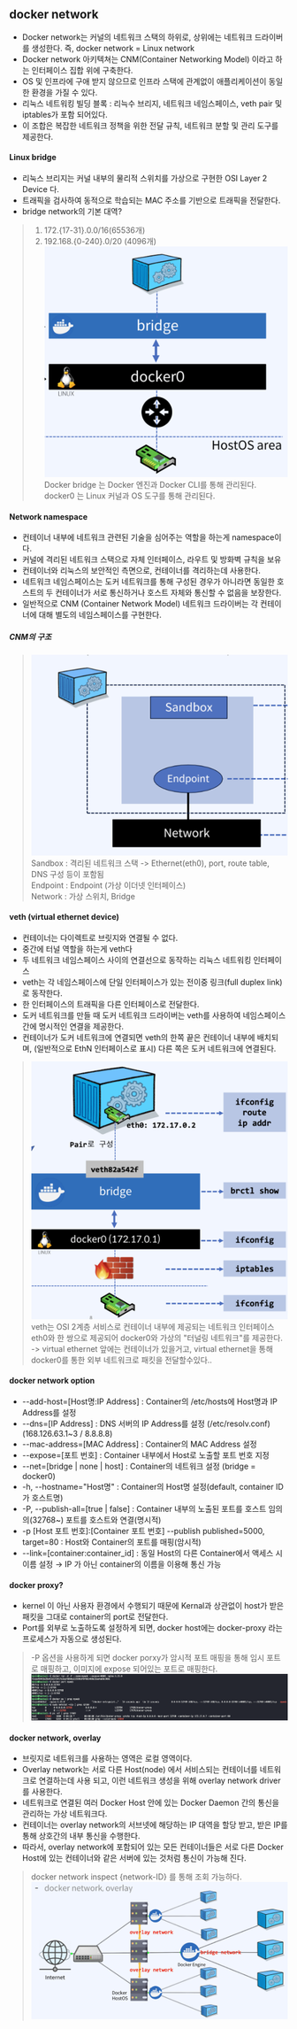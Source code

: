 ## docker network
- Docker network는 커널의 네트워크 스택의 하위로, 상위에는 네트워크 드라이버를 생성한다. 즉, docker network = Linux network
- Docker network 아키텍쳐는 CNM(Container Networking Model) 이라고 하는 인터페이스 집합 위에 구축한다.
- OS 및 인프라에 구애 받지 않으므로 인프라 스택에 관계없이 애플리케이션이 동일한 환경을 가질 수 있다.
- 리눅스 네트워킹 빌딩 블록 : 리늑수 브리지, 네트워크 네임스페이스, veth pair 및 iptables가 포함 되어있다.
- 이 조합은 복잡한 네트워크 정책을 위한 전달 규칙, 네트워크 분할 및 관리 도구를 제공한다.

#### Linux bridge
- 리눅스 브리지는 커널 내부의 물리적 스위치를 가상으로 구현한 OSI Layer 2 Device 다.
- 트래픽을 검사하여 동적으로 학습되는 MAC 주소를 기반으로 트래픽을 전달한다.
- bridge network의 기본 대역?
> 1. 172.{17-31}.0.0/16(65536개)
> 2. 192.168.{0-240}.0/20 (4096개)  
> ![docker_network_bridge](../docker_network/img/Docker_network_bridge.png)
> Docker bridge 는 Docker 엔진과 Docker CLI를 통해 관리된다.  
> docker0 는 Linux 커널과 OS 도구를 통해 관리된다.


#### Network namespace
- 컨테이너 내부에 네트워크 관련된 기술을 심어주는 역할을 하는게 namespace이다.
- 커널에 격리된 네트워크 스택으로 자체 인터페이스, 라우트 및 방화벽 규칙을 보유
- 컨테이너와 리눅스의 보안적인 측면으로, 컨테이너를 격리하는데 사용한다.
- 네트워크 네임스페이스는 도커 네트워크를 통해 구성된 경우가 아니라면 동일한 호스트의 두 컨테이너가 서로 통신하거나 호스트 자체와 통신할 수 없음을 보장한다.
- 일반적으로 CNM (Container Network Model) 네트워크 드라이버는 각 컨테이너에 대해 별도의 네임스페이스를 구현한다.

##### CNM의 구조
> ![docker_CNM](../docker_network/img/docker_CNM.png)  
> Sandbox : 격리된 네트워크 스택 -> Ethernet(eth0), port, route table, DNS 구성 등이 포함됨  
> Endpoint : Endpoint (가상 이더넷 인터페이스)  
> Network : 가상 스위치, Bridge  

#### veth (virtual ethernet device)
- 컨테이너는 다이렉트로 브릿지와 연결될 수 없다.
- 중간에 터널 역할을 하는게 veth다
- 두 네트워크 네임스페이스 사이의 연결선으로 동작하는 리눅스 네트워킹 인터페이스
- veth는 각 네임스페이스에 단일 인터페이스가 있는 전이중 링크(full duplex link)로 동작한다.
- 한 인터페이스의 트래픽을 다른 인터페이스로 전달한다.
- 도커 네트워크를 만들 때 도커 네트워크 드라이버는 veth를 사용하여 네임스페이스 간에 명시적인 연결을 제공한다.
- 컨테이너가 도커 네트워크에 연결되면 veth의 한쪽 끝은 컨테이너 내부에 배치되며, (일반적으로 EthN 인터페이스로 표시) 다른 쪽은 도커 네트워크에 연결된다.
> ![docker_virtual_ethernet](../docker_network/img/virtual_ethernet.png)  
> veth는 OSI 2계층 서비스로 컨테이너 내부에 제공되는 네트워크 인터페이스 eth0와 한 쌍으로 제공되어 docker0와 가상의 "터널링 네트워크"를 제공한다.  
> -> virtual ethernet 앞에는 컨테이너가 있을거고, virtual ethernet을 통해 docker0를 통한 외부 네트워크로 패킷을 전달할수있다.. 

#### docker network option
- --add-host=[Host명:IP Address] : Container의 /etc/hosts에 Host명과 IP Address를 설정
- --dns=[IP Address] : DNS 서버의 IP Address를 설정 (/etc/resolv.conf) (168.126.63.1~3 / 8.8.8.8)
- --mac-address=[MAC Address] : Container의 MAC Address 설정
- --expose=[포트 번호] : Container 내부에서 Host로 노출할 포트 번호 지정
- --net=[bridge | none | host] : Container의 네트워크 설정 (bridge = docker0)
- -h, --hostname="Host명" : Container의 Host명 설정(default, container ID가 호스트명)
- -P, --publish-all=[true | false] : Container 내부의 노출된 포트를 호스트 임의의(32768~) 포트를 호스트와 연결(명시적)
- -p [Host 포트 번호]:[Container 포트 번호] --publish published=5000, target=80 : Host와 Container의 포트를 매핑(암시적)
- --link=[container:container_id] : 동일 Host의 다른 Container에서 액세스 시 이름 설정 → IP 가 아닌 container의 이름을 이용해 통신 가능

#### docker proxy?
- kernel 이 아닌 사용자 환경에서 수행되기 때문에 Kernal과 상관없이 host가 받은 패킷을 그대로 container의 port로 전달한다.
- Port를 외부로 노출하도록 설정하게 되면, docker host에는 docker-proxy 라는 프로세스가 자동으로 생성된다.
> -P 옵션을 사용하게 되면 docker porxy가 암시적 포트 매핑을 통해 임시 포트로 매핑하고, 이미지에 expose 되어있는 포트로 매핑한다.  
> ![docker_proxy_port](../docker_network/img/docker_proxy_port.png)  

#### docker network, overlay
- 브릿지로 네트워크를 사용하는 영역은 로컬 영역이다.
- Overlay network는 서로 다른 Host(node) 에서 서비스되는 컨테이너를 네트워크로 연결하는데 사용 되고, 이런 네트워크 생성을 위해 overlay network driver를 사용한다.
- 네트워크로 연결된 여러 Docker Host 안에 있는 Docker Daemon 간의 통신을 관리하는 가상 네트워크다.
- 컨테이너는 overlay network의 서브넷에 해당하는 IP 대역을 할당 받고, 받은 IP를 통해 상호간의 내부 통신을 수행한다.
- 따라서, overlay network에 포함되어 있는 모든 컨테이너들은 서로 다른 Docker Host에 있는 컨테이너와 같은 서버에 있는 것처럼 통신이 가능해 진다.  
> docker network inspect {network-ID} 를 통해 조회 가능하다.  
> ![docker_network_overlay](../docker_network/img/docker_network_overlay.png)  









